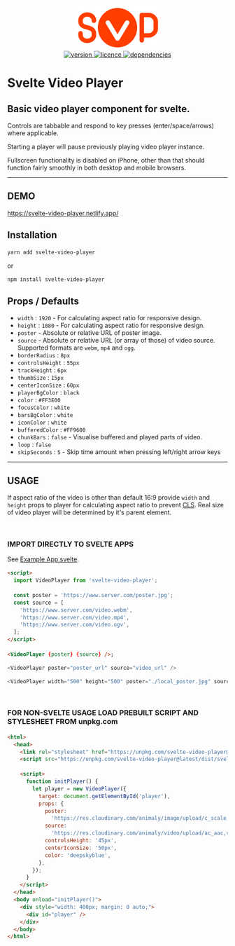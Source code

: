 <div align="center">
  <img src="./svp_animated.svg" alt="svp" width="200" alt="SVP logo" />
</div>

<div align="center">
  <a href="https://npmjs.org/package/svelte-video-player">
    <img src="https://img.shields.io/npm/v/svelte-video-player?style=flat-square" alt="version" />
  </a>
  <a href="https://npmjs.org/package/svelte-video-player">
    <img src="https://img.shields.io/npm/l/svelte-video-player?style=flat-square" alt="licence" />
  </a>
  <a href="https://npmjs.org/package/svelte-video-player">
    <img src="https://img.shields.io/badge/dependencies-0-green?style=flat-square" alt="dependencies" />
  </a>
</div>

# Svelte Video Player

## Basic video player component for svelte.

Controls are tabbable and respond to key presses (enter/space/arrows) where applicable.

Starting a player will pause previously playing video player instance.

Fullscreen functionality is disabled on iPhone, other than that should function fairly smoothly in both desktop and mobile browsers.

---

## DEMO

https://svelte-video-player.netlify.app/

## Installation

```bash
yarn add svelte-video-player
```

or

```bash
npm install svelte-video-player
```

## Props / Defaults

- `width` : `1920` - For calculating aspect ratio for responsive design.
- `height` : `1080` - For calculating aspect ratio for responsive design.
- `poster` - Absolute or relative URL of poster image.
- `source` - Absolute or relative URL (or array of those) of video source. Supported formats are `webm`, `mp4` and `ogg`.
- `borderRadius` : `8px`
- `controlsHeight` : `55px`
- `trackHeight` : `6px`
- `thumbSize` : `15px`
- `centerIconSize` : `60px`
- `playerBgColor` : `black`
- `color` : `#FF3E00`
- `focusColor` : `white`
- `barsBgColor` : `white`
- `iconColor` : `white`
- `bufferedColor` : `#FF9600`
- `chunkBars` : `false` - Visualise buffered and played parts of video.
- `loop` : `false`
- `skipSeconds` : `5` - Skip time amount when pressing left/right arrow keys

---

## USAGE

If aspect ratio of the video is other than default 16:9 provide `width` and `height` props to player for calculating aspect ratio to prevent [CLS](https://web.dev/cls/).
Real size of video player will be determined by it's parent element.

<br />

### IMPORT DIRECTLY TO SVELTE APPS

See [Example App.svelte](./example/src/App.svelte).

```html
<script>
  import VideoPlayer from 'svelte-video-player';

  const poster = 'https://www.server.com/poster.jpg';
  const source = [
    'https://www.server.com/video.webm',
    'https://www.server.com/video.mp4',
    'https://www.server.com/video.ogv',
  ];
</script>

<VideoPlayer {poster} {source} />;
```

```js
<VideoPlayer poster="poster_url" source="video_url" />
```

```js
<VideoPlayer width="500" height="500" poster="./local_poster.jpg" source="./local_video.mp4" loop />
```

<br />

### FOR NON-SVELTE USAGE LOAD PREBUILT SCRIPT AND STYLESHEET FROM unpkg.com

```html
<html>
  <head>
    <link rel="stylesheet" href="https://unpkg.com/svelte-video-player@latest/dist/svelte-video-player.css" />
    <script src="https://unpkg.com/svelte-video-player@latest/dist/svelte-video-player.js"></script>

    <script>
      function initPlayer() {
        let player = new VideoPlayer({
          target: document.getElementById('player'),
          props: {
            poster:
              'https://res.cloudinary.com/animaly/image/upload/c_scale,w_960/v1608783923/ntiiorkrkxba6kmooa4u.gif',
            source:
              'https://res.cloudinary.com/animaly/video/upload/ac_aac,vc_h264/v1608783907/xixhbu5v9aawqqgiafri.mp4',
            controlsHeight: '45px',
            centerIconSize: '50px',
            color: 'deepskyblue',
          },
        });
      }
    </script>
  </head>
  <body onload="initPlayer()">
    <div style="width: 400px; margin: 0 auto;">
      <div id="player" />
    </div>
  </body>
</html>
```
